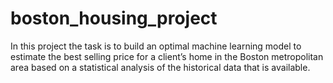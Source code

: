 # boston_housing_project
In this project the task is to build an optimal machine learning model to estimate the best selling price for a client’s home in the Boston metropolitan area based on a statistical analysis of the historical data that is available.
